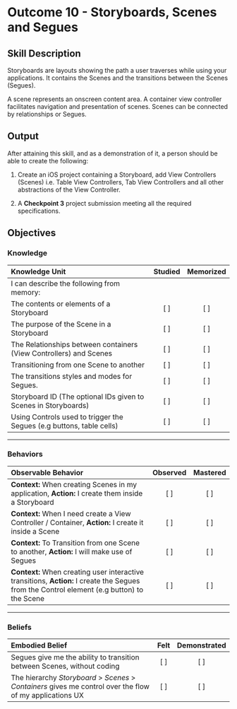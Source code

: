 # Outcome 10 - Storyboards, Scenes and Segues
## Skill Description

Storyboards are layouts showing the path a user traverses while using your applications. It contains the Scenes and the transitions between the Scenes (Segues).

A scene represents an onscreen content area. A container view controller facilitates navigation and presentation of scenes. Scenes can be connected by relationships or Segues.

## Output

After attaining this skill, and as a demonstration of it, a person should be able to create the following:

1. Create an iOS project containing a Storyboard, add View Controllers (Scenes) i.e. Table View Controllers, Tab View Controllers and all other abstractions of the View Controller.

2. A **Checkpoint 3** project submission meeting all the required specifications.

## Objectives
### Knowledge

| Knowledge Unit   |      Studied      | Memorized |
|:-------------|:------------------:|:--------:|
| I can describe the following from memory: | | |
| The contents or elements of a Storyboard | [ ] | [ ] |
| The purpose of the Scene in a Storyboard | [ ] | [ ] |
| The Relationships between containers (View Controllers) and Scenes |  [ ] | [ ] |
| Transitioning from one Scene to another | [ ] | [ ] |
| The transitions styles and modes for Segues.  | [ ] | [ ] |
| Storyboard ID (The optional IDs given to Scenes in Storyboards) | [ ] | [ ] |
| Using Controls used to trigger the Segues (e.g buttons, table cells) | [ ] | [ ] |

-------

### Behaviors

| Observable Behavior   |      Observed      | Mastered |
|:-------------|:------------------:|:--------:|
| **Context:** When creating Scenes in my application, **Action:** I create them inside a Storyboard | [ ] | [ ] |
| **Context:** When I need create a View Controller / Container, **Action:** I create it inside a Scene | [ ] | [ ] |
| **Context:** To Transition from one Scene to another, **Action:** I will make use of Segues | [ ] | [ ] |
| **Context:** When creating user interactive transitions, **Action:** I create the Segues from the  Control element (e.g button) to the Scene | [ ] | [ ] |

-------

### Beliefs

| Embodied Belief   |      Felt      | Demonstrated |
|:-------------|:------------------:|:--------:|
| Segues give me the ability to transition between Scenes, without coding | [ ] | [ ] |
| The hierarchy _Storyboard_ &gt; _Scenes_ &gt; _Containers_ gives me control over the flow of my applications UX | [ ] | [ ] |
